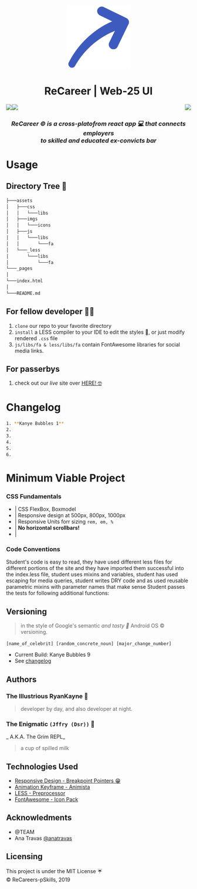 <p align="center"><img height="175px" width="175px" src="assets/imgs/icons/icon.png"/></p>
<h1 align="center">ReCareer | Web-25 UI</h1>
<img align="right" src="https://img.shields.io/badge/Made%20with-Tears%20%F0%9F%98%AD%20-blue?style=for-the-badge&logo=appveyor">
<img align="left" src="https://img.shields.io/badge/Developed%20by-jffrydsr%20👩🏿‍💻-red?style=for-the-badge&logo=appveyor">
<img src="https://img.shields.io/badge/Developed%20by-ryankayne%20%F0%9F%91%A8%F0%9F%8F%BF%E2%80%8D%F0%9F%92%BB-red?style=for-the-badge&logo=appveyor">


<h3 align="center"><i>ReCareer © is a cross-platofrom react app 💻 that connects employers <br>to skilled and educated ex-convicts bar</i></h3>


# Usage 
## Directory Tree 🌳 
```bash
├───assets
│   ├───css
│   │   └───libs
│   ├───imgs
│   │   └───icons
│   ├───js
│   │   └───libs
│   │       └───fa
│   └───_less
│       └───libs
│           └───fa
└───_pages
│           
└───index.html 
│           
└───README.md
```

## For fellow developer 🧙🏿‍ 
1. ```clone``` our repo to your favorite directory
2. ```install``` a LESS compiler to your IDE to edit the styles 🎨, or just modify rendered ```.css``` file
3. ```js/libs/fa & less/libs/fa``` contain FontAwesome libraries for social media links.

## For passerbys 
1. check out our _live_ site over [HERE! 🤓]("https://github.com/jffrydsr/recareer-ui")

<span id="changelog">

# Changelog
```bash
1. **Kanye Bubbles 1**
2. 
3. 
4. 
5. 
6. 
```

# Minimum Viable Project 
### CSS Fundamentals
* | CSS FlexBox, Boxmodel
* | Responsive design at 500px, 800px, 1000px
* | Responsive Units forr sizing ```rem, em, %```
* | **No horizontal scrollbars!**
* | 
### Code Conventions
Student's code is easy to read, they have used different less files for different portions of the site and they have imported them successful into the index.less file, student uses mixins and variables, student has used escaping for media queries, student writes DRY code and as used reusable parametric mixins with parameter names that make sense
Student passes the tests for following additional functions:
## Versioning 
> in the style of Google's semantic _and tasty 🤤_ Android OS © versioning. 

```[name_of_celebrit] [random_concrete_noun] [major_change_number]```
* Current Build: Kanye Bubbles 9
* See [changelog]("#changelog")

## Authors
### The Illustrious RyanKayne 🤑
> developer by day, and also developer at night. 

### The Enigmatic ```(Jffry (Dsr))``` 🤑
_ A.K.A. The Grim REPL_
> a cup of spilled milk 

## Technologies Used 
*  [Responsive Design - Breakpoint Pointers 😁]("https://www.freecodecamp.org/news/the-100-correct-way-to-do-css-breakpoints-88d6a5ba1862/")
* [Animation Keyframe - Animista]("https://animista.com")
* [LESS - Preprocessor]("https://less.com")
* [FontAwesome - Icon Pack]("https://fontawesome.com")

## Acknowledments
* @TEAM
* Ana Travas [@anatravas]("https://twitter.com")

## Licensing 
This project is under the MIT License ☔<br>
© ReCareers-pSkills, 2019
